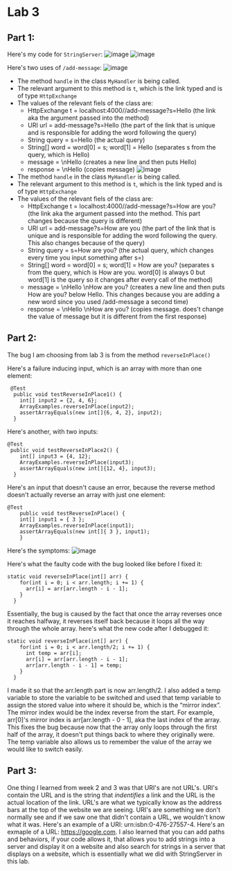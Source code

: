 # Lab 3
## Part 1:

Here's my code for ```StringServer```:
![image](https://user-images.githubusercontent.com/130111913/234527371-ebd170fb-4b5a-4a8d-91cc-04fc5c63deb4.png)
![image](https://user-images.githubusercontent.com/130111913/234527494-ecb04c56-cc9f-4e6d-961e-01332c0dcf95.png)

Here's two uses of ```/add-message```:
![image](https://user-images.githubusercontent.com/130111913/234532743-795f9f4f-e20e-4237-8797-e5048bad77de.png)
- The method ```handle``` in the class ```MyHandler``` is being called.
- The relevant argument to this method is ```t```, which is the link typed and is of type ```HttpExchange```
- The values of the relevant fiels of the class are:
  - HttpExchange t = localhost:4000//add-message?s=Hello (the link aka the argument passed into the method)
  - URI url = add-message?s=Hello (the part of the link that is unique and is responsible for adding the word following the query)
  - String query = s=Hello (the actual query)
  - String[] word = word[0] = s; word[1] = Hello (separates s from the query, which is Hello)
  - message = \nHello (creates a new line and then puts Hello)
  - response = \nHello (copies message)
![image](https://user-images.githubusercontent.com/130111913/234532850-eb3064b4-64f7-4410-a41a-42072753202a.png)
- The method ```handle``` in the class ```MyHandler``` is being called.
- The relevant argument to this method is ```t```, which is the link typed and is of type ```HttpExchange```
- The values of the relevant fiels of the class are:
  - HttpExchange t = localhost:4000//add-message?s=How are you? (the link aka the argument passed into the method. This part changes because the query is different)
  - URI url = add-message?s=How are you (the part of the link that is unique and is responsible for adding the word following the query. This also changes because of the query)
  - String query = s=How are you? (the actual query, which changes every time you input something after s=)
  - String[] word = word[0] = s; word[1] = How are you? (separates s from the query, which is How are you. word[0] is always 0 but word[1] is the query so it changes after every call of the method)
  - message = \nHello \nHow are you? (creates a new line and then puts How are you? below Hello. This changes because you are adding a new word since you used /add-message a second time)
  - response = \nHello \nHow are you? (copies message. does't change the value of message but it is different from the first response)

## Part 2:

The bug I am choosing from lab 3 is from the method ```reverseInPlace()```

Here's a failure inducing input, which is an array with more than one element: 
```
 @Test
  public void testReverseInPlace1() {
    int[] input2 = {2, 4, 6};
    ArrayExamples.reverseInPlace(input2);
    assertArrayEquals(new int[]{6, 4, 2}, input2);
  }
  ```
Here's another, with two inputs:
```
@Test
 public void testReverseInPlace2() {
    int[] input3 = {4, 12};
    ArrayExamples.reverseInPlace(input3);
    assertArrayEquals(new int[]{12, 4}, input3);
  }
```

Here's an input that doesn't cause an error, because the reverse method doesn't actually reverse an array with just one element:
```
@Test 
	public void testReverseInPlace() {
    int[] input1 = { 3 };
    ArrayExamples.reverseInPlace(input1);
    assertArrayEquals(new int[]{ 3 }, input1);
	}
  ```
Here's the symptoms:
![image](https://user-images.githubusercontent.com/130111913/236987465-be319898-7a80-4d93-a9c7-2f4d8ad487b0.png)

Here's what the faulty code with the bug looked like before I fixed it:
```
static void reverseInPlace(int[] arr) {
    for(int i = 0; i < arr.length; i += 1) {
      arr[i] = arr[arr.length - i - 1];
    }
  }
```
Essentially, the bug is caused by the fact that once the array reverses once it reaches halfway, it reverses itself back because it loops all the way through the whole array. 
here's what the new code after I debugged it:
```
static void reverseInPlace(int[] arr) {
    for(int i = 0; i < arr.length/2; i += 1) {
      int temp = arr[i];
      arr[i] = arr[arr.length - i - 1];
      arr[arr.length - i - 1] = temp;
    }
  }
```
I made it so that the arr.length part is now arr.length/2. I also added a temp variable to store the variable to be switched and used that temp variable to assign the
stored value into where it should be, which is the “mirror index”. The mirror index would be the index reverse from the start. For example, arr[0]'s mirror index is
arr[arr.length - 0 - 1], aka the last index of the array. This fixes the bug because now that the array only loops through the first half of the array, it doesn't put
things back to where they originally were. The temp variable also allows us to remember the value of the array we would like to switch easily.

## Part 3:
One thing I learned from week 2 and 3 was that URI's are not URL's. URI's contain the URL and is the string that *indentifies* a link and the URL is the actual location 
of the link. URL's are what we typically know as the address bars at the top of the website we are seeing. URI's are something we don't normally see and if we saw 
one that didn't contain a URL, we wouldn't know what it was. Here's an example of a URI: urn:isbn:0-476-27557-4. Here's an exmaple of a URL: https://google.com.
I also learned that you can add paths and behaviors, if your code allows it, that allows you to add strings into a server and display it on a website and also search for strings in a server that displays on a website, which is essentially what we did with StringServer in this lab.
